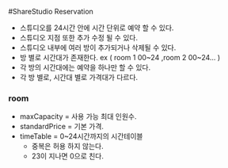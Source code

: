 #ShareStudio Reservation
- 스튜디오를 24시간 안에 시간 단위로 예약 할 수 있다.
- 스튜디오 지점 또한 추가 수정 될 수 있다.
- 스튜디오 내부에 여러 방이 추가되거나 삭제될 수 있다.
- 방 별로 시간대가 존재한다. ex ( room 1 00~24 ,room 2 00~24... )
- 각 방의 시간대에는 예약을 하나만 할 수 있다.
- 각 방 별로, 시간대 별로 가격대가 다르다. 


### room
- maxCapacity = 사용 가능 최대 인원수.
- standardPrice = 기본 가격.
- timeTable = 0~24시간까지의 시간테이블
  - 중복은 허용 하지 않는다.
  - 23이 지나면 0으로 친다.
